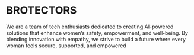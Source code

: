 # BROTECTORS
We are a team of tech enthusiasts dedicated to creating AI-powered solutions that enhance women’s safety, empowerment, and well-being. By blending innovation with empathy, we strive to build a future where every woman feels secure, supported, and empowered
